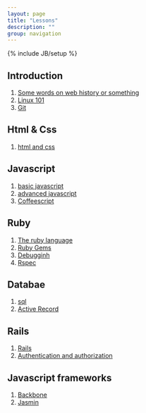 ```yaml
---
layout: page
title: "Lessons"
description: ""
group: navigation
---
```

{% include JB/setup %}


Introduction
--------------
1. [Some words on web history or something](introduction/intro-to-web-development)
2. [Linux 101](introduction/linux-101)
3. [Git](introduction/git)

Html & Css
-----------
1. [html and css](html/html-basics)

Javascript
----------
1. [basic javascript](javascript/javascript-basics)
2. [advanced javascript](javascript/advanced-javascript)
3. [Coffeescript](javascript/coffeescript)

Ruby
----
1. [The ruby language](ruby/the-ruby-language)
2. [Ruby Gems](ruby/ruby-gems)
3. [Debugginh](ruby/debugging)
4. [Rspec](ruby/rspec)

Databae
---------
1. [sql](database/sql)
2. [Active Record](database/active-record)

Rails
-------
1. [Rails](rails/rails)
2. [Authentication and authorization](rails/authentication-and-authorization)

Javascript frameworks
----------------------
1. [Backbone](js-frameworks/backbone)
2. [Jasmin](js-frameworkds/jasmin)